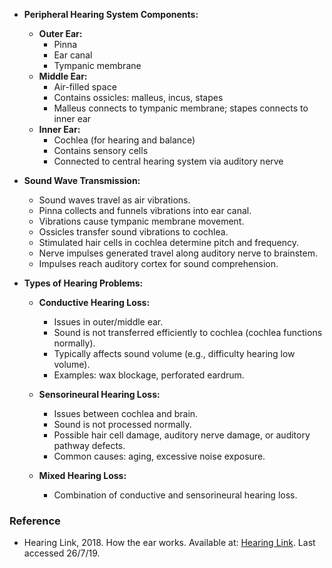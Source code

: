- **Peripheral Hearing System Components:**
  - **Outer Ear:**
    - Pinna
    - Ear canal
    - Tympanic membrane
  - **Middle Ear:**
    - Air-filled space
    - Contains ossicles: malleus, incus, stapes
    - Malleus connects to tympanic membrane; stapes connects to inner ear
  - **Inner Ear:**
    - Cochlea (for hearing and balance)
    - Contains sensory cells
    - Connected to central hearing system via auditory nerve

- **Sound Wave Transmission:**
  - Sound waves travel as air vibrations.
  - Pinna collects and funnels vibrations into ear canal.
  - Vibrations cause tympanic membrane movement.
  - Ossicles transfer sound vibrations to cochlea.
  - Stimulated hair cells in cochlea determine pitch and frequency.
  - Nerve impulses generated travel along auditory nerve to brainstem.
  - Impulses reach auditory cortex for sound comprehension.

- **Types of Hearing Problems:**
  - **Conductive Hearing Loss:**
    - Issues in outer/middle ear.
    - Sound is not transferred efficiently to cochlea (cochlea functions normally).
    - Typically affects sound volume (e.g., difficulty hearing low volume).
    - Examples: wax blockage, perforated eardrum.
  
  - **Sensorineural Hearing Loss:**
    - Issues between cochlea and brain.
    - Sound is not processed normally.
    - Possible hair cell damage, auditory nerve damage, or auditory pathway defects.
    - Common causes: aging, excessive noise exposure.
  
  - **Mixed Hearing Loss:**
    - Combination of conductive and sensorineural hearing loss.

### **Reference**
- Hearing Link, 2018. How the ear works. Available at: [Hearing Link](https://www.hearinglink.org/your-hearing/about-hearing/how-the-ear-works/). Last accessed 26/7/19.